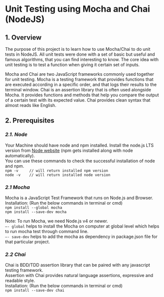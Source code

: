 #  **Unit Testing using Mocha and Chai (NodeJS)**

## 1. Overview
The purpose of this project is to learn how to use Mocha/Chai 
to do unit tests in NodeJS. All unit tests were done 
with a set of basic but useful and famous algorithms, 
that you can find interesting to know. The core idea with unit 
testing is to test a function when giving it certain set of inputs.

Mocha and Chai are two JavaScript frameworks commonly used together for unit testing. Mocha is a testing 
framework that provides functions that are executed according in a specific order, and that logs their 
results to the terminal window. Chai is an assertion library that is often used alongside Mocha. 
It provides functions and methods that help you compare the output of a certain test with its 
expected value. Chai provides clean syntax that almost reads like English.

## 2. Prerequisites
### _2.1. Node_  
Your Machine should have node and npm installed.
Install the node.js LTS version from [Node website](https://nodejs.org/en/)
(npm gets installed along with node automatically).  
You can use these commands to check the successful installation of node and npm.  
`npm -v     // will return installed npm version`  
`node -v    // will return installed node version`

### _2.1 Mocha_
Mocha is a JavaScript Test Framework that 
runs on Node.js and Browser.  
Installation: (Run the below commands in terminal or cmd)  
`npm install --global mocha`  
`npm install --save-dev mocha`  

Note: To run Mocha, we need Node.js v4 or newer.  
`—- global` helps to install the Mocha on computer at global level which helps to run mocha test through command line.  
`—- save-dev` helps to add the mocha as dependency in package.json file for that particular project.

### _2.2 Chai_
Chai is BDD/TDD assertion library that can be paired with any javascript testing framework.  
Assertion with Chai provides natural language assertions, expressive and readable style.  
Installation: (Run the below commands in terminal or cmd)  
`npm install --save-dev chai`
